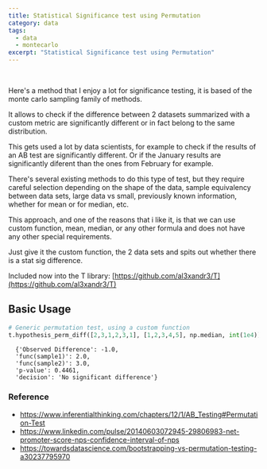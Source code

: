 ```yaml
---
title: Statistical Significance test using Permutation
category: data
tags:
  - data
  - montecarlo
excerpt: "Statistical Significance test using Permutation"
---
```


<br>

Here's a method that I enjoy a lot for significance testing, it is based of the monte carlo sampling family of methods.

It allows to check if the difference between 2 datasets summarized with a custom metric are significantly different or in fact belong to the same distribution.

This gets used a lot by data scientists, for example to check if the results of an AB test are significantly different.
Or if the January results are significantly diferent than the ones from February for example.

There's several existing methods to do this type of test, but they require careful selection depending on the shape of the data, sample equivalency between data sets, large data vs small, previously known information, whether for mean or for median, etc.

This approach, and one of the reasons that i like it, is that we can use custom function, mean, median, or any other formula and does not have any other special requirements.

Just give it the custom function, the 2 data sets and spits out whether there is a stat sig difference.

Included now into the T library: [https://github.com/al3xandr3/T](https://github.com/al3xandr3/T)

## Basic Usage


```python
# Generic permutation test, using a custom function
t.hypothesis_perm_diff([2,3,1,2,3,1], [1,2,3,4,5], np.median, int(1e4))
```
      {'Observed Difference': -1.0,
      'func(sample1)': 2.0,
      'func(sample2)': 3.0,
      'p-value': 0.4461,
      'decision': 'No significant difference'}



### Reference

- https://www.inferentialthinking.com/chapters/12/1/AB_Testing#Permutation-Test
- https://www.linkedin.com/pulse/20140603072945-29806983-net-promoter-score-nps-confidence-interval-of-nps
- https://towardsdatascience.com/bootstrapping-vs-permutation-testing-a30237795970

<br>
<br>
